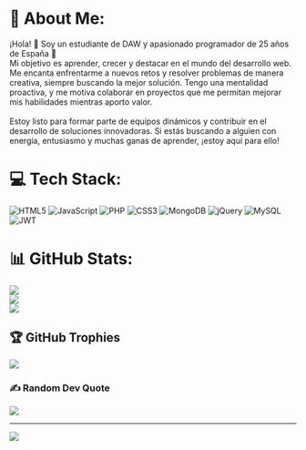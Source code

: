 # 💫 About Me:
¡Hola! 👋 Soy un estudiante de DAW y apasionado programador de 25 años de España 🚀<br>Mi objetivo es aprender, crecer y destacar en el mundo del desarrollo web. Me encanta enfrentarme a nuevos retos y resolver problemas de manera creativa, siempre buscando la mejor solución. Tengo una mentalidad proactiva, y me motiva colaborar en proyectos que me permitan mejorar mis habilidades mientras aporto valor.<br><br>Estoy listo para formar parte de equipos dinámicos y contribuir en el desarrollo de soluciones innovadoras. Si estás buscando a alguien con energía, entusiasmo y muchas ganas de aprender, ¡estoy aquí para ello!


# 💻 Tech Stack:
![HTML5](https://img.shields.io/badge/html5-%23E34F26.svg?style=for-the-badge&logo=html5&logoColor=white) ![JavaScript](https://img.shields.io/badge/javascript-%23323330.svg?style=for-the-badge&logo=javascript&logoColor=%23F7DF1E) ![PHP](https://img.shields.io/badge/php-%23777BB4.svg?style=for-the-badge&logo=php&logoColor=white) ![CSS3](https://img.shields.io/badge/css3-%231572B6.svg?style=for-the-badge&logo=css3&logoColor=white) ![MongoDB](https://img.shields.io/badge/MongoDB-%234ea94b.svg?style=for-the-badge&logo=mongodb&logoColor=white) ![jQuery](https://img.shields.io/badge/jquery-%230769AD.svg?style=for-the-badge&logo=jquery&logoColor=white) ![MySQL](https://img.shields.io/badge/mysql-4479A1.svg?style=for-the-badge&logo=mysql&logoColor=white) ![JWT](https://img.shields.io/badge/JWT-black?style=for-the-badge&logo=JSON%20web%20tokens)
# 📊 GitHub Stats:
![](https://github-readme-stats.vercel.app/api?username=alexMartJu&theme=transparent&hide_border=false&include_all_commits=false&count_private=false)<br/>
![](https://github-readme-streak-stats.herokuapp.com/?user=alexMartJu&theme=transparent&hide_border=false)<br/>
![](https://github-readme-stats.vercel.app/api/top-langs/?username=alexMartJu&theme=transparent&hide_border=false&include_all_commits=false&count_private=false&layout=compact)

## 🏆 GitHub Trophies
![](https://github-profile-trophy.vercel.app/?username=alexMartJu&theme=transparent&no-frame=false&no-bg=true&margin-w=4)

### ✍️ Random Dev Quote
![](https://quotes-github-readme.vercel.app/api?type=horizontal&theme=radical)

---
[![](https://visitcount.itsvg.in/api?id=alexMartJu&icon=5&color=1)](https://visitcount.itsvg.in)

<!-- Proudly created with GPRM ( https://gprm.itsvg.in ) -->

<!--
**alexMartJu/alexMartJu** is a ✨ _special_ ✨ repository because its `README.md` (this file) appears on your GitHub profile.

Here are some ideas to get you started:

- 🔭 I’m currently working on ...
- 🌱 I’m currently learning ...
- 👯 I’m looking to collaborate on ...
- 🤔 I’m looking for help with ...
- 💬 Ask me about ...
- 📫 How to reach me: ...
- 😄 Pronouns: ...
- ⚡ Fun fact: ...
-->
